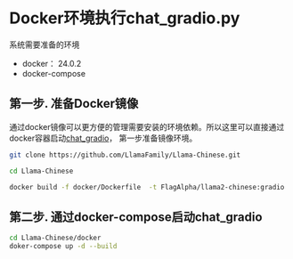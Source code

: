 #  Docker环境执行chat_gradio.py

系统需要准备的环境

+ docker： 24.0.2
+ docker-compose

## 第一步. 准备Docker镜像

通过docker镜像可以更方便的管理需要安装的环境依赖。所以这里可以直接通过docker容器启动[chat_gradio](../examples/chat_gradio.py)， 第一步准备镜像环境。

```bash
git clone https://github.com/LlamaFamily/Llama-Chinese.git

cd Llama-Chinese

docker build -f docker/Dockerfile  -t FlagAlpha/llama2-chinese:gradio .
```

## 第二步. 通过docker-compose启动chat_gradio


```bash
cd Llama-Chinese/docker
doker-compose up -d --build
```